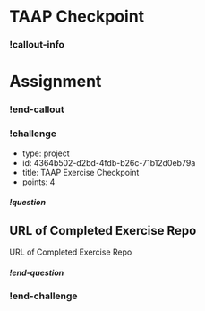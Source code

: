 # TAAP Checkpoint

### !callout-info
# Assignment

### !end-callout

### !challenge
* type: project
* id: 4364b502-d2bd-4fdb-b26c-71b12d0eb79a
* title: TAAP Exercise Checkpoint
* points: 4 

##### !question
## URL of Completed Exercise Repo
URL of Completed Exercise Repo
##### !end-question
### !end-challenge